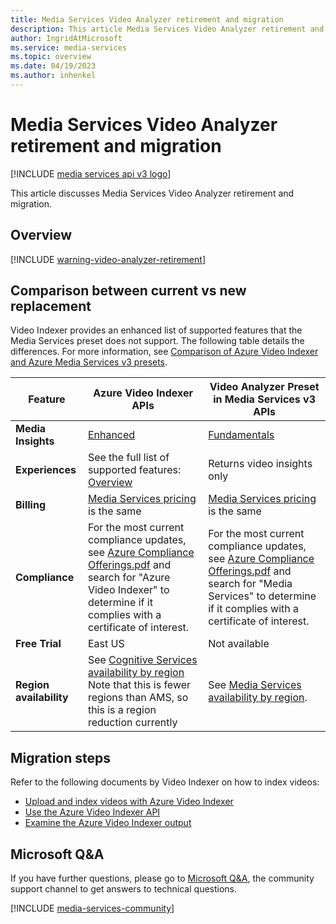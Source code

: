 ```yaml
---
title: Media Services Video Analyzer retirement and migration
description: This article Media Services Video Analyzer retirement and migration.
author: IngridAtMicrosoft
ms.service: media-services
ms.topic: overview
ms.date: 04/19/2023
ms.author: inhenkel
---
```


# Media Services Video Analyzer retirement and migration

[!INCLUDE [media services api v3 logo](./includes/v3-hr.md)]

This article discusses Media Services Video Analyzer retirement and migration.

## Overview

[!INCLUDE [warning-video-analyzer-retirement](includes/warning-video-analyzer-retirement.md)]

## Comparison between current vs new replacement

Video Indexer provides an enhanced list of supported features that the Media Services preset does not support. The following table details the differences. For more information, see [Comparison of Azure Video Indexer and Azure Media Services v3 presets](/azure/azure-video-indexer/compare-video-indexer-with-media-services-presets).

| **Feature** | **Azure Video Indexer APIs** | **Video Analyzer Preset in Media Services v3 APIs** |
|-------------|------------------------------|-----------------------------------------------------|
| **Media Insights** | [Enhanced](/azure/azure-video-indexer/video-indexer-output-json-v2) | [Fundamentals](/azure/media-services/latest/analyze-video-audio-files-concept) |
| **Experiences**    | See the full list of supported features: [Overview](/azure/azure-video-indexer/video-indexer-overview) | Returns video insights only |
| **Billing** | [Media Services pricing](https://azure.microsoft.com/pricing/details/video-indexer/) is the same  | [Media Services pricing](https://azure.microsoft.com/pricing/details/media-services/#analytics) is the same |
| **Compliance**          | For the most current compliance updates, see [Azure Compliance Offerings.pdf](https://gallery.technet.microsoft.com/Overview-of-Azure-c1be3942/file/178110/23/Microsoft%20Azure%20Compliance%20Offerings.pdf) and search for "Azure Video Indexer" to determine if it complies with a certificate of interest. | For the most current compliance updates, see [Azure Compliance Offerings.pdf](https://gallery.technet.microsoft.com/Overview-of-Azure-c1be3942/file/178110/23/Microsoft%20Azure%20Compliance%20Offerings.pdf) and search for "Media Services" to determine if it complies with a certificate of interest. |
| **Free Trial** | East US | Not available |
| **Region availability** | See [Cognitive Services availability by region](https://azure.microsoft.com/global-infrastructure/services/?products=cognitive-services) Note that this is fewer regions than AMS, so this is a region reduction currently | See [Media Services availability by region](https://azure.microsoft.com/global-infrastructure/services/?products=media-services). |

## Migration steps

Refer to the following documents by Video Indexer on how to index videos:

- [Upload and index videos with Azure Video Indexer](/azure/azure-video-indexer/upload-index-videos?tabs=With-classic-account)
- [Use the Azure Video Indexer API](/azure/azure-video-indexer/video-indexer-use-apis)
- [Examine the Azure Video Indexer output](/azure/azure-video-indexer/video-indexer-output-json-v2)

## Microsoft Q&A

If you have further questions, please go to [Microsoft Q&A](https://aka.ms/azureqa), the community support channel to get
answers to technical questions.

[!INCLUDE [media-services-community](includes/media-services-community.md)]
